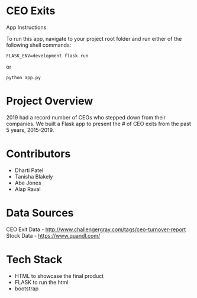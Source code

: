 # CEO Exits

App Instructions:

To run this app, navigate to your project root folder and run either of the following shell commands:
```
FLASK_ENV=development flask run
```
or
```
python app.py
```

# Project Overview

2019 had a record number of CEOs who stepped down from their companies. We built a Flask app to present the # of CEO exits from the past 5 years, 2015-2019.

# Contributors

* Dharti Patel
* Tanisha Blakely
* Abe Jones
* Alap Raval

# Data Sources

CEO Exit Data - http://www.challengergray.com/tags/ceo-turnover-report
Stock Data - https://www.quandl.com/

# Tech Stack
* HTML to showcase the final product
* FLASK to run the html
* bootstrap